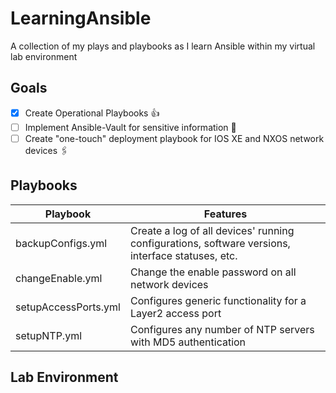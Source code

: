 # LearningAnsible
A collection of my plays and playbooks as I learn Ansible within my virtual lab environment

## Goals
- [X] Create Operational Playbooks 👍
- [ ] Implement Ansible-Vault for sensitive information 🦺
- [ ] Create "one-touch" deployment playbook for IOS XE and NXOS network devices 🖇️

## Playbooks

Playbook              | Features
-------------         | -------------
backupConfigs.yml     | Create a log of all devices' running configurations, software versions, interface statuses, etc.
changeEnable.yml      | Change the enable password on all network devices
setupAccessPorts.yml  | Configures generic functionality for a Layer2 access port
setupNTP.yml          | Configures any number of NTP servers with MD5 authentication

## Lab Environment

